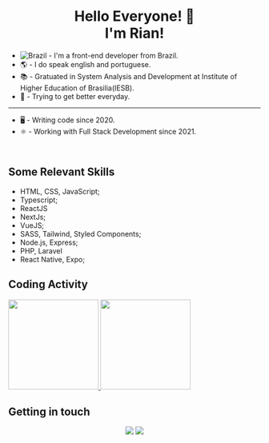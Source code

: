 <h1 align="center">Hello Everyone! 🙋 <br/ > I'm Rian! </h1>

- ![Brazil](https://raw.githubusercontent.com/stevenrskelton/flag-icon/master/png/16/country-4x3/br.png "Brazil")  - I'm a front-end developer from Brazil.
- 🌎  - I do speak english and portuguese.
- 📚  - Gratuated in System Analysis and Development at Institute of Higher Education of Brasilia(IESB).
- 🚀  - Trying to get better everyday.

---

- 🖥   - Writing code since 2020.
- ⚛️   - Working with Full Stack Development since 2021.

<br />

## Some Relevant Skills
- HTML, CSS, JavaScript;
- Typescript;
- ReactJS
- NextJs;
- VueJS; 
- SASS, Tailwind, Styled Components;
- Node.js, Express;
- PHP, Laravel
- React Native, Expo;
  
## Coding Activity
<div display="flex">
  <a href="https://github.com/hbalardin">
  <img height="180em" src="https://github-readme-stats.vercel.app/api?username=idkrian&show_icons=true&theme=dark&include_all_commits=true&count_private=true"/>
  <img height="180em" src="https://github-readme-stats.vercel.app/api/top-langs/?username=idkrian&layout=compact&langs_count=7&theme=dark"/>
  </a>
</div>

## Getting in touch
<p align = "center">
  <a href = "mailto:riansouza0@gmail.com"><img src="https://img.shields.io/badge/-Gmail-%23333?style=for-the-badge&logo=gmail&logoColor=white" target="_blank"></a>
  <a href="https://www.linkedin.com/in/riansouza/" target="_blank"><img src="https://img.shields.io/badge/-LinkedIn-%230077B5?style=for-the-badge&logo=linkedin&logoColor=white" target="_blank"></a> 
